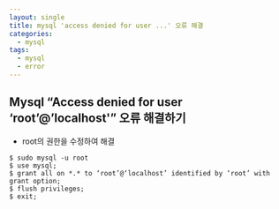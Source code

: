 ```yaml
---
layout: single
title: mysql 'access denied for user ...' 오류 해결
categories: 
  - mysql
tags:
  - mysql
  - error
---
```


## Mysql “Access denied for user ‘root’@’localhost'” 오류 해결하기
- root의 권한을 수정하여 해결

```
$ sudo mysql -u root
$ use mysql;
$ grant all on *.* to ‘root’@‘localhost’ identified by ‘root’ with grant option;
$ flush privileges;
$ exit;
```